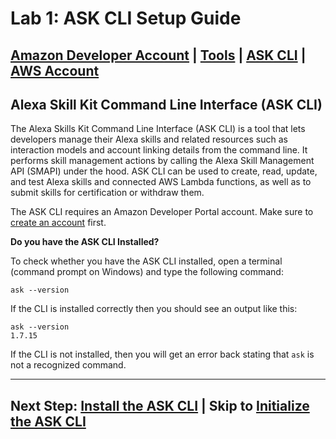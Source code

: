 # Lab 1: ASK CLI Setup Guide

## [Amazon Developer Account](./01-amzn-developer-account.md) | [Tools](./02-tools.md) | **[ASK CLI](./03-ask-cli.md)** | [AWS Account](./04-aws-account.md)

## Alexa Skill Kit Command Line Interface (ASK CLI)

The Alexa Skills Kit Command Line Interface (ASK CLI) is a tool that lets developers manage their Alexa skills and related resources such as interaction models and account linking details from the command line. It performs skill management actions by calling the Alexa Skill Management API (SMAPI) under the hood. ASK CLI can be used to create, read, update, and test Alexa skills and connected AWS Lambda functions, as well as to submit skills for certification or withdraw them.

The ASK CLI requires an Amazon Developer Portal account. Make sure to [create an account](./01-amzn-developer-account.md) first.

**Do you have the ASK CLI Installed?**

To check whether you have the ASK CLI installed, open a terminal (command prompt on Windows) and type the following command:

```
ask --version
```

If the CLI is installed correctly then you should see an output like this:


```
ask --version
1.7.15
```

If the CLI is not installed, then you will get an error back stating that `ask` is not a recognized command. 

---

## Next Step: [Install the ASK CLI](./03-ask-cli-install.md) | Skip to [Initialize the ASK CLI](./03-ask-cli-init.md)
